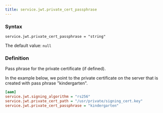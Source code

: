 ```yaml
---
title: service.jwt.private_cert_passphrase
---
```


### Syntax

`service.jwt.private_cert_passphrase = "string"`

The default value: `null`

### Definition

Pass phrase for the private certificate (if defined).

In the example below, we point to the private certificate on the server that is created with pass phrase "kindergarten".

```ini
[aam]
service.jwt.signing_algorithm = "rs256"
service.jwt.private_cert_path = "/usr/private/signing_cert.key"
service.jwt.private_cert_passphrase = "kindergarten"
```